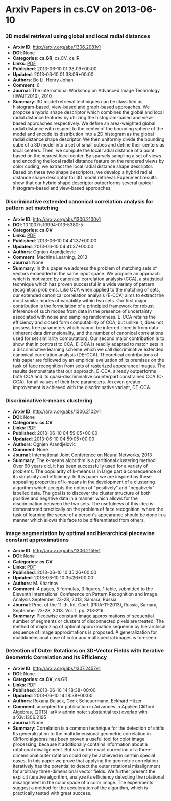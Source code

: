 # Arxiv Papers in cs.CV on 2013-06-10
### 3D model retrieval using global and local radial distances
- **Arxiv ID**: http://arxiv.org/abs/1306.2081v1
- **DOI**: None
- **Categories**: **cs.GR**, cs.CV, cs.IR
- **Links**: [PDF](http://arxiv.org/pdf/1306.2081v1)
- **Published**: 2013-06-10 01:38:09+00:00
- **Updated**: 2013-06-10 01:38:09+00:00
- **Authors**: Bo Li, Henry Johan
- **Comment**: 6
- **Journal**: The International Workshop on Advanced Image Technology
  (IWAIT2010), 2010
- **Summary**: 3D model retrieval techniques can be classified as histogram-based, view-based and graph-based approaches. We propose a hybrid shape descriptor which combines the global and local radial distance features by utilizing the histogram-based and view-based approaches respectively. We define an area-weighted global radial distance with respect to the center of the bounding sphere of the model and encode its distribution into a 2D histogram as the global radial distance shape descriptor. We then uniformly divide the bounding cube of a 3D model into a set of small cubes and define their centers as local centers. Then, we compute the local radial distance of a point based on the nearest local center. By sparsely sampling a set of views and encoding the local radial distance feature on the rendered views by color coding, we extract the local radial distance shape descriptor. Based on these two shape descriptors, we develop a hybrid radial distance shape descriptor for 3D model retrieval. Experiment results show that our hybrid shape descriptor outperforms several typical histogram-based and view-based approaches.



### Discriminative extended canonical correlation analysis for pattern set matching
- **Arxiv ID**: http://arxiv.org/abs/1306.2100v1
- **DOI**: 10.1007/s10994-013-5380-5
- **Categories**: **cs.CV**
- **Links**: [PDF](http://arxiv.org/pdf/1306.2100v1)
- **Published**: 2013-06-10 04:41:37+00:00
- **Updated**: 2013-06-10 04:41:37+00:00
- **Authors**: Ognjen Arandjelovic
- **Comment**: Machine Learning, 2013
- **Journal**: None
- **Summary**: In this paper we address the problem of matching sets of vectors embedded in the same input space. We propose an approach which is motivated by canonical correlation analysis (CCA), a statistical technique which has proven successful in a wide variety of pattern recognition problems. Like CCA when applied to the matching of sets, our extended canonical correlation analysis (E-CCA) aims to extract the most similar modes of variability within two sets. Our first major contribution is the formulation of a principled framework for robust inference of such modes from data in the presence of uncertainty associated with noise and sampling randomness. E-CCA retains the efficiency and closed form computability of CCA, but unlike it, does not possess free parameters which cannot be inferred directly from data (inherent data dimensionality, and the number of canonical correlations used for set similarity computation). Our second major contribution is to show that in contrast to CCA, E-CCA is readily adapted to match sets in a discriminative learning scheme which we call discriminative extended canonical correlation analysis (DE-CCA). Theoretical contributions of this paper are followed by an empirical evaluation of its premises on the task of face recognition from sets of rasterized appearance images. The results demonstrate that our approach, E-CCA, already outperforms both CCA and its quasi-discriminative counterpart constrained CCA (C-CCA), for all values of their free parameters. An even greater improvement is achieved with the discriminative variant, DE-CCA.



### Discriminative k-means clustering
- **Arxiv ID**: http://arxiv.org/abs/1306.2102v1
- **DOI**: None
- **Categories**: **cs.CV**
- **Links**: [PDF](http://arxiv.org/pdf/1306.2102v1)
- **Published**: 2013-06-10 04:59:05+00:00
- **Updated**: 2013-06-10 04:59:05+00:00
- **Authors**: Ognjen Arandjelovic
- **Comment**: None
- **Journal**: International Joint Conference on Neural Networks, 2013
- **Summary**: The k-means algorithm is a partitional clustering method. Over 60 years old, it has been successfully used for a variety of problems. The popularity of k-means is in large part a consequence of its simplicity and efficiency. In this paper we are inspired by these appealing properties of k-means in the development of a clustering algorithm which accepts the notion of "positively" and "negatively" labelled data. The goal is to discover the cluster structure of both positive and negative data in a manner which allows for the discrimination between the two sets. The usefulness of this idea is demonstrated practically on the problem of face recognition, where the task of learning the scope of a person's appearance should be done in a manner which allows this face to be differentiated from others.



### Image segmentation by optimal and hierarchical piecewise constant approximations
- **Arxiv ID**: http://arxiv.org/abs/1306.2159v1
- **DOI**: None
- **Categories**: **cs.CV**
- **Links**: [PDF](http://arxiv.org/pdf/1306.2159v1)
- **Published**: 2013-06-10 10:35:26+00:00
- **Updated**: 2013-06-10 10:35:26+00:00
- **Authors**: M. Kharinov
- **Comment**: 4 pages, 5 formulas, 3 figures, 1 table, submitted to the Eleventh
  International Conference on Pattern Recognition and Image Analysis September
  23-28, 2013, Samara, Russia
- **Journal**: Proc. of the 11-th. Int. Conf. (PRIA-11-2013), Russia, Samara,
  September 23-28, 2013. Vol. 1, pp. 213-216
- **Summary**: Piecewise constant image approximations of sequential number of segments or clusters of disconnected pixels are treated. The method of majorizing of optimal approximation sequence by hierarchical sequence of image approximations is proposed. A generalization for multidimensional case of color and multispectral images is foreseen.



### Detection of Outer Rotations on 3D-Vector Fields with Iterative Geometric Correlation and its Efficiency
- **Arxiv ID**: http://arxiv.org/abs/1307.2457v1
- **DOI**: None
- **Categories**: **cs.CV**, cs.GR
- **Links**: [PDF](http://arxiv.org/pdf/1307.2457v1)
- **Published**: 2013-06-10 14:18:38+00:00
- **Updated**: 2013-06-10 14:18:38+00:00
- **Authors**: Roxana Bujack, Gerik Scheuermann, Eckhard Hitzer
- **Comment**: accepted for publication in Advances in Applied Clifford Algebras,
  (2013). arXiv admin note: substantial text overlap with arXiv:1306.2195
- **Journal**: None
- **Summary**: Correlation is a common technique for the detection of shifts. Its generalization to the multidimensional geometric correlation in Clifford algebras has been proven a useful tool for color image processing, because it additionally contains information about a rotational misalignment. But so far the exact correction of a three-dimensional outer rotation could only be achieved in certain special cases. In this paper we prove that applying the geometric correlation iteratively has the potential to detect the outer rotational misalignment for arbitrary three-dimensional vector fields. We further present the explicit iterative algorithm, analyze its efficiency detecting the rotational misalignment in the color space of a color image. The experiments suggest a method for the acceleration of the algorithm, which is practically tested with great success.



